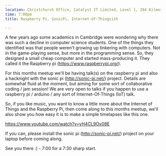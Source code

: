 ```yaml
---
location: Christchurch Office, Catalyst IT Limited, Level 1, 284 Kilmore St, Christchurch
time: 7:00pm
title: Raspberry Pi, SonicPi, Internet-Of-Thingsish

---
```


A few years ago some academics in Cambridge were wondering why there was such a decline in computer science students. One of the things they identified was that people weren't growing up tinkering with computers. Not in the game-playing sense, but more in the programming sense. So, they designed a small cheap computer and started mass-producing it. They called it the Raspberry pi (https://www.raspberrypi.org/).

For this months meetup we'll be having talk(s) on the raspberry pi and also a hacknight with the sonic pi (http://sonic-pi.net/) project. Details are somewhat fluid at the moment, but aiming for some sort of collaborative coding / jam session! We are very open to talks if you happen to use a raspberry pi / arduino / any sort of Internet-Of-Things (IoT) talk.

So, if you like music, you want to know a little more about the Internet of Things and the Raspberry Pi, then come along to this months meetup, we'll also show you how easy it is to make a simple timelapses like this one.

https://www.youtube.com/watch?v=yH4CL9Ox08E

If you can, please install the sonic pi (http://sonic-pi.net/) project on your laptop before coming along.

See you there :) - 7:00 for a 7:30 sharp start.
